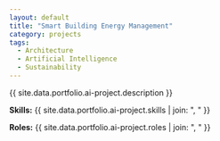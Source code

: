 ```yaml
---
layout: default
title: "Smart Building Energy Management"
category: projects
tags:
  - Architecture
  - Artificial Intelligence
  - Sustainability
---
```


{{ site.data.portfolio.ai-project.description }}

**Skills:** {{ site.data.portfolio.ai-project.skills | join: ", " }}

**Roles:** {{ site.data.portfolio.ai-project.roles | join: ", " }}
